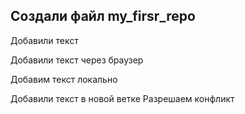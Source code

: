  ## Создали файл my_firsr_repo


 Добавили текст

 Добавили текст через браузер 

Добавим текст локально

Добавили текст в новой ветке 
Разрешаем конфликт 
